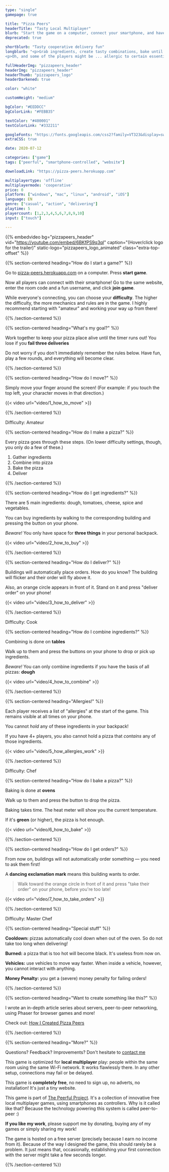```yaml
---
type: "single"
gamepage: true

title: "Pizza Peers"
headerTitle: "Tasty Local Multiplayer"
blurb: "Start the game on a computer, connect your smartphone, and have some cooperative multiplayer fun delivering tasty pizzas!"
deprecated: true

shortblurb: "Tasty cooperative delivery fun"
longblurb: "<p>Grab ingredients, create tasty combinations, bake until they're just right, and deliver them before the customer gets angry.</p>
<p>Oh, and some of the players might be ... allergic to certain essential ingredients.</p>"

fullHeaderImg: "pizzapeers_header"
headerImg: "pizzapeers_header"
headerThumb: "pizzapeers_logo"
headerDarkened: true

color: "white"

customHeight: "medium"

bgColor: "#EEDDCC"
bgColorLink: "#FEBB35"

textColor: "#400001"
textColorLink: "#332211"

googleFonts: "https://fonts.googleapis.com/css2?family=VT323&display=swap"
extraCSS: true

date: 2020-07-12

categories: ["game"]
tags: ["peerful", "smartphone-controlled", "website"]

downloadLink: "https://pizza-peers.herokuapp.com"

multiplayertype: 'offline'
multiplayermode: 'cooperative'
price: 0
platform: ["windows", "mac", "linux", "android", "iOS"]
language: EN
genre: ["casual", "action", "delivering"]
playtime: 5
playercount: [1,2,3,4,5,6,7,8,9,10]
input: ["touch"]

---
```


{{% embedvideo bg="pizzapeers_header" vid="https://youtube.com/embed/6BKfPS9q3qI" caption="(Hover/click logo for the trailer)" static-logo="pizzapeers_logo_animated" class="extra-top-offset" %}}

{{% section-centered heading="How do I start a game?" %}}

Go to [pizza-peers.herokuapp.com](https://pizza-peers.herokuapp.com) on a computer. Press **start game**.

Now all players can connect with their smartphone! Go to the same website, enter the room code and a fun username, and click **join game**.

While everyone's connecting, you can choose your **difficulty**. The higher the difficulty, the more mechanics and rules are in the game. I highly recommend starting with "amateur" and working your way up from there!

{{% /section-centered %}}

{{% section-centered heading="What's my goal?" %}}

Work together to keep your pizza place alive until the timer runs out! You lose if you **fail three deliveries**

Do not worry if you don't immediately remember the rules below. Have fun, play a few rounds, and everything will become clear.

{{% /section-centered %}}

{{% section-centered heading="How do I move?" %}}

Simply move your finger around the screen! (For example: if you touch the top left, your character moves in that direction.)

{{< video url="video/1_how_to_move" >}}

{{% /section-centered %}}

<div class="difficultySeparator">
	<span class='difficultyName'>Difficulty: Amateur</span>
	<div class='line'></div>
</div>

{{% section-centered heading="How do I make a pizza?" %}}

Every pizza goes through these steps. (On lower difficulty settings, though, you only do a few of these.)
1. Gather ingredients
2. Combine into pizza
3. Bake the pizza
4. Deliver

{{% /section-centered %}}

{{% section-centered heading="How do I get ingredients?" %}}

There are 5 main ingredients: dough, tomatoes, cheese, spice and vegetables.

You can buy ingredients by walking to the corresponding building and pressing the button on your phone.

_Beware!_ You only have space for **three things** in your personal backpack.

{{< video url="video/2_how_to_buy" >}}

{{% /section-centered %}}

{{% section-centered heading="How do I deliver?" %}}

Buildings will automatically place orders. How do you know? The building will flicker and their order will fly above it.

Also, an orange circle appears in front of it. Stand on it and press "deliver order" on your phone!

{{< video url="video/3_how_to_deliver" >}}

{{% /section-centered %}}

<div class="difficultySeparator">
	<span class='difficultyName'>Difficulty: Cook</span>
	<div class='line'></div>
</div>

{{% section-centered heading="How do I combine ingredients?" %}}

Combining is done on **tables**

Walk up to them and press the buttons on your phone to drop or pick up ingredients.

_Beware!_ You can only combine ingredients if you have the basis of all pizzas: **dough**

{{< video url="video/4_how_to_combine" >}}

{{% /section-centered %}}

{{% section-centered heading="Allergies!" %}}

Each player receives a list of "allergies" at the start of the game. This remains visible at all times on your phone.

You cannot _hold_ any of these ingredients in your backpack!

If you have 4+ players, you also cannot hold a pizza that _contains_ any of those ingredients.

{{< video url="video/5_how_allergies_work" >}}

{{% /section-centered %}}

<div class="difficultySeparator">
	<span class='difficultyName'>Difficulty: Chef</span>
	<div class='line'></div>
</div>

{{% section-centered heading="How do I bake a pizza?" %}}

Baking is done at **ovens**

Walk up to them and press the button to drop the pizza.

Baking takes time. The heat meter will show you the current temperature.

If it's **green** (or higher), the pizza is hot enough.

{{< video url="video/6_how_to_bake" >}}

{{% /section-centered %}}

{{% section-centered heading="How do I get orders?" %}}

From now on, buildings will not automatically order something &mdash; you need to ask them first!

A **dancing exclamation mark** means this building wants to order.

>Walk toward the orange circle in front of it and press "take their order" on your phone, before you're too late!

{{< video url="video/7_how_to_take_orders" >}}

{{% /section-centered %}}

<div class="difficultySeparator">
	<span class='difficultyName'>Difficulty: Master Chef</span>
	<div class='line'></div>
</div>

{{% section-centered heading="Special stuff" %}}

**Cooldown:** pizzas automatically cool down when out of the oven. So do not take too long when delivering!

**Burned:** a pizza that is too hot will become black. It's useless from now on.

**Vehicles:** use vehicles to move way faster. When inside a vehicle, however, you cannot interact with anything.

**Money Penalty:** you get a (severe) money penalty for failing orders!

{{% /section-centered %}}

{{% section-centered heading="Want to create something like this?" %}}

I wrote an in-depth article series about servers, peer-to-peer networking, using Phaser for browser games and more! 

Check out: [How I Created Pizza Peers](/blog/videogames/the-peerful-project/pizza-peers)

{{% /section-centered %}}

{{% section-centered heading="More?" %}}

Questions? Feedback? Improvements? Don't hesitate to [contact me](/about/contact)

This game is optimized for **local multiplayer** play: people within the same room using the same Wi-Fi network. It works flawlessly there. In any other setup, connections may fail or be delayed.

This game is **completely free**, no need to sign up, no adverts, no installation! It's just a tiny website.

This game is part of [The Peerful Project](https://pandaqi.com/the-peerful-project). It's a collection of innovative free local multiplayer games, using smartphones as controllers. Why is it called like that? Because the technology powering this system is called peer-to-peer :)

**If you like my work**, please support me by donating, buying any of my games or simply sharing my work!

The game is hosted on a free server (precisely because I earn no income from it). Because of the way I designed the game, this should rarely be a problem. It just means that, occasionally, establishing your first connection with the server might take a few seconds longer.

{{% /section-centered %}}